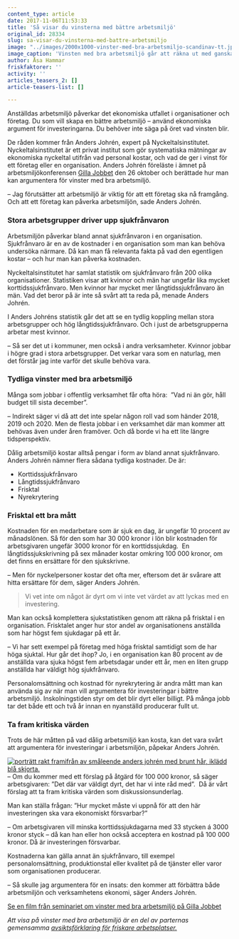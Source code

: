 ```yaml
---
content_type: article
date: 2017-11-06T11:53:33
title: 'Så visar du vinsterna med bättre arbetsmiljö'
original_id: 28334
slug: sa-visar-du-vinsterna-med-battre-arbetsmiljo
image: "../images/2000x1000-vinster-med-bra-arbetsmiljo-scandinav-tt.jpg"
image_caption: 'Vinsten med bra arbetsmiljö går att räkna ut med ganska enkla medel, menar Anders Johrén, Nyckeltalsinstitutet.  Sjukfrånvaro, frisktal och nyrekryteringar är några användbara mått. '
author: Åsa Hammar
friskfaktorer: ''
activity: ''
articles_teasers_2: []
article-teasers-list: []

---
```


Anställdas arbetsmiljö påverkar det ekonomiska utfallet i organisationer och företag. Du som vill skapa en bättre arbetsmiljö – använd ekonomiska argument för investeringarna. Du behöver inte säga på öret vad vinsten blir.

De råden kommer från Anders Johrén, expert på Nyckeltalsinstitutet. Nyckeltalsinstitutet är ett privat institut som gör systematiska mätningar av ekonomiska nyckeltal utifrån vad personal kostar, och vad de ger i vinst för ett företag eller en organisation. Anders Johrén föreläste i ämnet på arbetsmiljökonferensen [Gilla Jobbet](http://gillajobbet.se/) den 26 oktober och berättade hur man kan argumentera för vinster med bra arbetsmiljö.

– Jag förutsätter att arbetsmiljö är viktig för att ett företag ska nå framgång. Och att ett företag kan påverka arbetsmiljön, sade Anders Johrén.

### Stora arbetsgrupper driver upp sjukfrånvaron

Arbetsmiljön påverkar bland annat sjukfrånvaron i en organisation. Sjukfrånvaro är en av de kostnader i en organisation som man kan behöva undersöka närmare. Då kan man få relevanta fakta på vad den egentligen kostar – och hur man kan påverka kostnaden.

Nyckeltalsinstitutet har samlat statistik om sjukfrånvaro från 200 olika organisationer. Statistiken visar att kvinnor och män har ungefär lika mycket korttidssjukfrånvaro. Men kvinnor har mycket mer långtidssjukfrånvaro än män. Vad det beror på är inte så svårt att ta reda på, menade Anders Johrén.

I Anders Johréns statistik går det att se en tydlig koppling mellan stora arbetsgrupper och hög långtidssjukfrånvaro. Och i just de arbetsgrupperna arbetar mest kvinnor.

– Så ser det ut i kommuner, men också i andra verksamheter. Kvinnor jobbar i högre grad i stora arbetsgrupper. Det verkar vara som en naturlag, men det förstår jag inte varför det skulle behöva vara.

### Tydliga vinster med bra arbetsmiljö

Många som jobbar i offentlig verksamhet får ofta höra:  ”Vad ni än gör, håll budget till sista december”.

– Indirekt säger vi då att det inte spelar någon roll vad som händer 2018, 2019 och 2020. Men de flesta jobbar i en verksamhet där man kommer att behövas även under åren framöver. Och då borde vi ha ett lite längre tidsperspektiv.

Dålig arbetsmiljö kostar alltså pengar i form av bland annat sjukfrånvaro. Anders Johrén nämner flera sådana tydliga kostnader. De är:

*   Korttidssjukfrånvaro
*   Långtidssjukfrånvaro
*   Frisktal
*   Nyrekrytering

### Frisktal ett bra mått

Kostnaden för en medarbetare som är sjuk en dag, är ungefär 10 procent av månadslönen. Så för den som har 30 000 kronor i lön blir kostnaden för arbetsgivaren ungefär 3000 kronor för en korttidssjukdag.  En långtidssjukskrivning på sex månader kostar omkring 100 000 kronor, om det finns en ersättare för den sjukskrivne.

– Men för nyckelpersoner kostar det ofta mer, eftersom det är svårare att hitta ersättare för dem, säger Anders Johrén.

> Vi vet inte om något är dyrt om vi inte vet värdet av att lyckas med en investering.

Man kan också komplettera sjukstatistiken genom att räkna på frisktal i en organisation. Frisktalet anger hur stor andel av organisationens anställda som har högst fem sjukdagar på ett år.

– Vi har sett exempel på företag med höga frisktal samtidigt som de har höga sjuktal. Hur går det ihop? Jo, i en organisation kan 80 procent av de anställda vara sjuka högst fem arbetsdagar under ett år, men en liten grupp anställda har väldigt hög sjukfrånvaro.

Personalomsättning och kostnad för nyrekrytering är andra mått man kan använda sig av när man vill argumentera för investeringar i bättre arbetsmiljö. Inskolningstiden styr om det blir dyrt eller billigt. På många jobb tar det både ett och två år innan en nyanställd producerar fullt ut.

### Ta fram kritiska värden

Trots de här måtten på vad dålig arbetsmiljö kan kosta, kan det vara svårt att argumentera för investeringar i arbetsmiljön, påpekar Anders Johrén.

[![porträtt rakt framifrån av småleende anders johrén med brunt hår, iklädd blå skjorta. ](https://www.suntarbetsliv.se/wp-content/uploads/2017/11/200x240-anders-johren.jpg)](https://www.suntarbetsliv.se/wp-content/uploads/2017/11/200x240-anders-johren.jpg)– Om du kommer med ett förslag på åtgärd för 100 000 kronor, så säger arbetsgivaren: ”Det där var väldigt dyrt, det har vi inte råd med”.  Då är vårt förslag att ta fram kritiska värden som diskussionsunderlag.

Man kan ställa frågan: ”Hur mycket måste vi uppnå för att den här investeringen ska vara ekonomiskt försvarbar?”

– Om arbetsgivaren vill minska korttidssjukdagarna med 33 stycken á 3000 kronor styck – då kan han eller hon också acceptera en kostnad på 100 000 kronor. Då är investeringen försvarbar.

Kostnaderna kan gälla annat än sjukfrånvaro, till exempel personalomsättning, produktionstal eller kvalitet på de tjänster eller varor som organisationen producerar.

– Så skulle jag argumentera för en insats: den kommer att förbättra både arbetsmiljön och verksamhetens ekonomi, säger Anders Johrén.

[Se en film från seminariet om vinster med bra arbetsmiljö på Gilla Jobbet](https://www.youtube.com/watch?v=hWvpeam-uso)

_Att visa på vinster med bra arbetsmiljö är en del av parternas gemensamma [avsiktsförklaring för friskare arbetsplatser.](https://skl.se/arbetsgivarekollektivavtal/arbetsmiljo/friskarearbetsplatser.12292.html)_

